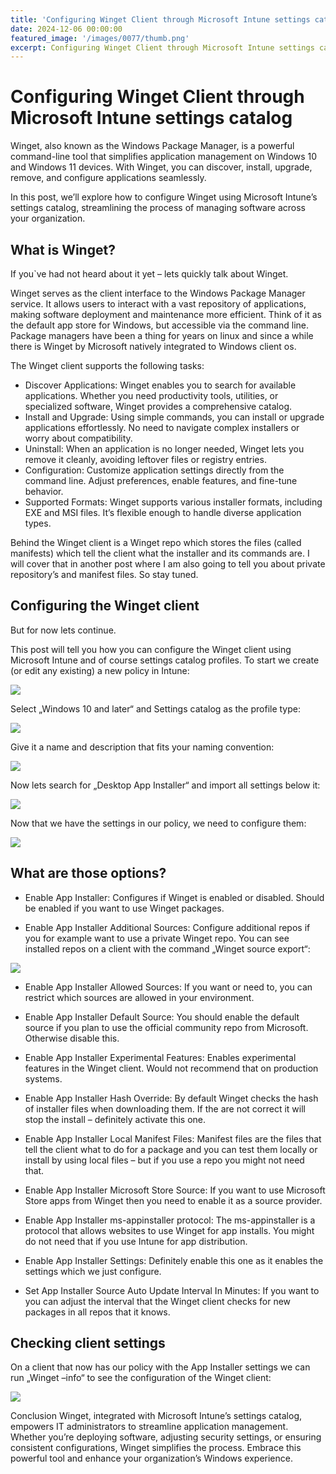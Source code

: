 ```yaml
---
title: 'Configuring Winget Client through Microsoft Intune settings catalog'
date: 2024-12-06 00:00:00
featured_image: '/images/0077/thumb.png'
excerpt: Configuring Winget Client through Microsoft Intune settings catalog
---
```


# Configuring Winget Client through Microsoft Intune settings catalog

Winget, also known as the Windows Package Manager, is a powerful command-line tool that simplifies application management on Windows 10 and Windows 11 devices. With Winget, you can discover, install, upgrade, remove, and configure applications seamlessly.

In this post, we’ll explore how to configure Winget using Microsoft Intune’s settings catalog, streamlining the process of managing software across your organization.

## What is Winget?
If you`ve had not heard about it yet – lets quickly talk about Winget.

Winget serves as the client interface to the Windows Package Manager service. It allows users to interact with a vast repository of applications, making software deployment and maintenance more efficient. Think of it as the default app store for Windows, but accessible via the command line. Package managers have been a thing for years on linux and since a while there is Winget by Microsoft natively integrated to Windows client os.

The Winget client supports the following tasks:

- Discover Applications: Winget enables you to search for available applications. Whether you need productivity tools, utilities, or specialized software, Winget provides a comprehensive catalog.
- Install and Upgrade: Using simple commands, you can install or upgrade applications effortlessly. No need to navigate complex installers or worry about compatibility.
- Uninstall: When an application is no longer needed, Winget lets you remove it cleanly, avoiding leftover files or registry entries.
- Configuration: Customize application settings directly from the command line. Adjust preferences, enable features, and fine-tune behavior.
- Supported Formats: Winget supports various installer formats, including EXE and MSI files. It’s flexible enough to handle diverse application types.

Behind the Winget client is a Winget repo which stores the files (called manifests) which tell the client what the installer and its commands are. I will cover that in another post where I am also going to tell you about private repository’s and manifest files. So stay tuned.

## Configuring the Winget client
But for now lets continue.

This post will tell you how you can configure the Winget client using Microsoft Intune and of course settings catalog profiles. To start we create (or edit any existing) a new policy in Intune:

![](/images/0077/1.png)

Select „Windows 10 and later“ and Settings catalog as the profile type:

![](/images/0077/2.png)

Give it a name and description that fits your naming convention:

![](/images/0077/3.png)

Now lets search for „Desktop App Installer“ and import all settings below it:

![](/images/0077/4.png)

Now that we have the settings in our policy, we need to configure them:

![](/images/0077/5.png)

## What are those options?
- Enable App Installer: Configures if Winget is enabled or disabled. Should be enabled if you want to use Winget packages.

- Enable App Installer Additional Sources: Configure additional repos if you for example want to use a private Winget repo. You can see installed repos on a client with the command „Winget source export“:

![](/images/0077/6.png)

- Enable App Installer Allowed Sources: If you want or need to, you can restrict which sources are allowed in your environment.

- Enable App Installer Default Source: You should enable the default source if you plan to use the official community repo from Microsoft. Otherwise disable this.

- Enable App Installer Experimental Features: Enables experimental features in the Winget client. Would not recommend that on production systems.

- Enable App Installer Hash Override: By default Winget checks the hash of installer files when downloading them. If the are not correct it will stop the install – definitely activate this one.

- Enable App Installer Local Manifest Files: Manifest files are the files that tell the client what to do for a package and you can test them locally or install by using local files – but if you use a repo you might not need that.

- Enable App Installer Microsoft Store Source: If you want to use Microsoft Store apps from Winget then you need to enable it as a source provider.

- Enable App Installer ms-appinstaller protocol: The ms-appinstaller is a protocol that allows websites to use Winget for app installs. You might do not need that if you use Intune for app distribution.

- Enable App Installer Settings: Definitely enable this one as it enables the settings which we just configure.

- Set App Installer Source Auto Update Interval In Minutes: If you want to you can adjust the interval that the Winget client checks for new packages in all repos that it knows.

## Checking client settings
On a client that now has our policy with the App Installer settings we can run „Winget –info“ to see the configuration of the Winget client:

![](/images/0077/7.png)

Conclusion
Winget, integrated with Microsoft Intune’s settings catalog, empowers IT administrators to streamline application management. Whether you’re deploying software, adjusting security settings, or ensuring consistent configurations, Winget simplifies the process. Embrace this powerful tool and enhance your organization’s Windows experience.